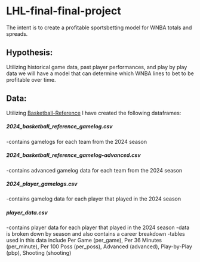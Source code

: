 # LHL-final-final-project
The intent is to create a profitable sportsbetting model for WNBA totals and spreads.

## Hypothesis:
Utilizing historical game data, past player performances, and play by play data we will have a model that can determine which WNBA lines to bet to be profitable over time.

## Data:
Utilizing [Basketball-Reference](https://www.basketball-reference.com/) I have created the following dataframes:

##### 2024_basketball_reference_gamelog.csv
-contains gamelogs for each team from the 2024 season

##### 2024_basketball_reference_gamelog-advanced.csv
-contains advanced gamelog data for each team from the 2024 season

##### 2024_player_gamelogs.csv
-contains gamelog data for each player that played in the 2024 season

##### player_data.csv
-contains player data for each player that played in the 2024 season
-data is broken down by season and also contains a career breakdown
-tables used in this data include Per Game (per_game), Per 36 Minutes (per_minute), Per 100 Poss (per_poss), Advanced (advanced), Play-by-Play (pbp), Shooting (shooting)
